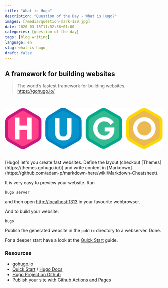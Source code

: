 ```yaml
---
title: "What is Hugo"
description: "Question of the Day - What is Hugo?"
images: [/media/question-mark-120.jpg]
date: 2020-03-15T11:52:56+01:00
categories: [question-of-the-day]
tags: [blog writing]
language: en
slug: what-is-hugo
draft: false
---
```


## A framework for building websites

> The world’s fastest framework for building websites.
> https://gohugo.io/

<br>

![Hugo Logo](https://raw.githubusercontent.com/gohugoio/gohugoioTheme/master/static/images/hugo-logo-wide.svg?sanitize=true)

<br>
[Hugo] let's you create fast websites. Define the layout (checkout [Themes](https://themes.gohugo.io/)) and write content in [Markdown](https://github.com/adam-p/markdown-here/wiki/Markdown-Cheatsheet).

It is very easy to preview your website. Run

    hugo server

and then open [http://localhost:1313](http://localhost:1313) in your favourite webbrowser.

And to build your website.

    hugo

Publish the generated website in the `public` directory to a webserver. Done.

For a deeper start have a look at the [Quick Start] guide.

### Resources

- [gohugo.io](https://gohugo.io/)
- [Quick Start] / [Hugo Docs](https://gohugo.io/documentation/)
- [Hugo Project on Github](https://github.com/gohugoio/hugo)
- [Publish your site with Github Actions and Pages](https://github.com/peaceiris/actions-hugo)


[Quick Start]: https://gohugo.io/getting-started/quick-start/
[Hugo]: https://gohugo.io/